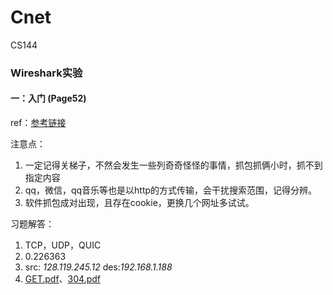 # Cnet
CS144

### Wireshark实验
#### 一：入门 (Page52)
ref：[参考链接](http://moranzcw.com/Computer-Networking-A-Top-Down-Approach-NOTES/WiresharkLab/Wireshark%E5%AE%9E%E9%AA%8C-Intro/Wireshark%E5%AE%9E%E9%AA%8C-Intro.html)

注意点：
1. 一定记得关梯子，不然会发生一些列奇奇怪怪的事情，抓包抓俩小时，抓不到指定内容
2. qq，微信，qq音乐等也是以http的方式传输，会干扰搜索范围，记得分辨。
3. 软件抓包成对出现，且存在cookie，更换几个网址多试试。

习题解答：
1. TCP，UDP，QUIC
2. 0.226363
3. src: *128.119.245.12*    des:*192.168.1.188*
4. [GET.pdf](./page1_GET.pdf)、[304.pdf](./page1_304.pdf)

